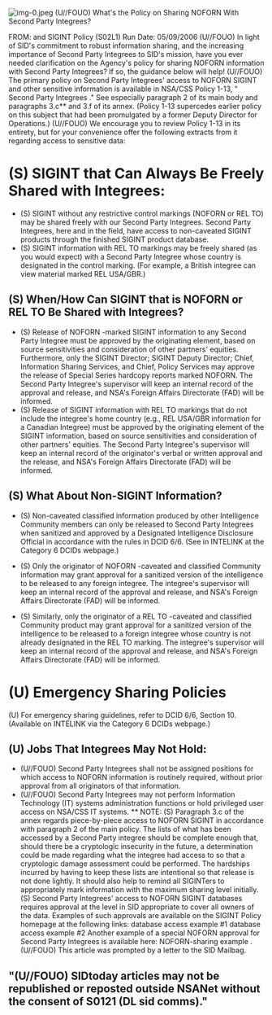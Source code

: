 ![img-0.jpeg](img-0.jpeg)
(U//FOUO) What's the Policy on Sharing NOFORN With Second Party Integrees?

FROM: and
SIGINT Policy (S02L1)
Run Date: 05/09/2006
(U//FOUO) In light of SID's commitment to robust information sharing, and the increasing importance of Second Party Integrees to SID's mission, have you ever needed clarification on the Agency's policy for sharing NOFORN information with Second Party Integrees? If so, the guidance below will help!
(U//FOUO) The primary policy on Second Party Integrees' access to NOFORN SIGINT and other sensitive information is available in NSA/CSS Policy 1-13, " Second Party Integrees ." See especially paragraph 2 of its main body and paragraphs 3.c** and 3.f of its annex. (Policy 1-13 supercedes earlier policy on this subject that had been promulgated by a former Deputy Director for Operations.)
(U//FOUO) We encourage you to review Policy 1-13 in its entirety, but for your convenience offer the following extracts from it regarding access to sensitive data:

# (S) SIGINT that Can Always Be Freely Shared with Integrees: 

- (S) SIGINT without any restrictive control markings (NOFORN or REL TO) may be shared freely with our Second Party Integrees. Second Party Integrees, here and in the field, have access to non-caveated SIGINT products through the finished SIGINT product database.
- (S) SIGINT information with REL TO markings may be freely shared (as you would expect) with a Second Party Integree whose country is designated in the control marking. (For example, a British integree can view material marked REL USA/GBR.)


## (S) When/How Can SIGINT that is NOFORN or REL TO Be Shared with Integrees?

- (S) Release of NOFORN -marked SIGINT information to any Second Party Integree must be approved by the originating element, based on source sensitivities and consideration of other partners' equities. Furthermore, only the SIGINT Director; SIGINT Deputy Director; Chief, Information Sharing Services, and Chief, Policy Services may approve the release of Special Series hardcopy reports marked NOFORN. The Second Party Integree's supervisor will keep an internal record of the approval and release, and NSA's Foreign Affairs Directorate (FAD) will be informed.
- (S) Release of SIGINT information with REL TO markings that do not include the integree's home country (e.g., REL USA/GBR information for a Canadian Integree) must be approved by the originating element of the SIGINT information, based on source sensitivities and consideration of other partners' equities. The Second Party Integree's supervisor will keep an internal record of the originator's verbal or written approval and the release, and NSA's Foreign Affairs Directorate (FAD) will be informed.


## (S) What About Non-SIGINT Information?

- (S) Non-caveated classified information produced by other Intelligence Community members can only be released to Second Party Integrees when sanitized and approved by a Designated Intelligence Disclosure Official in accordance with the rules in DCID 6/6. (See in INTELINK at the Category 6 DCIDs webpage.)
- (S) Only the originator of NOFORN -caveated and classified Community information may grant approval for a sanitized version of the intelligence to be released to any foreign integree. The integree's supervisor will keep an internal record of the approval and
release, and NSA's Foreign Affairs Directorate (FAD) will be informed.

- (S) Similarly, only the originator of a REL TO -caveated and classified Community product may grant approval for a sanitized version of the intelligence to be released to a foreign integree whose country is not already designated in the REL TO marking. The integree's supervisor will keep an internal record of the approval and release, and NSA's Foreign Affairs Directorate (FAD) will be informed.


# (U) Emergency Sharing Policies 

(U) For emergency sharing guidelines, refer to DCID 6/6, Section 10. (Available on INTELINK via the Category 6 DCIDs webpage.)

## (U) Jobs That Integrees May Not Hold:

- (U//FOUO) Second Party Integrees shall not be assigned positions for which access to NOFORN information is routinely required, without prior approval from all originators of that information.
- (U//FOUO) Second Party Integrees may not perform Information Technology (IT) systems administration functions or hold privileged user access on NSA/CSS IT systems.
** NOTE: (S) Paragraph 3.c of the annex regards piece-by-piece access to NOFORN SIGINT in accordance with paragraph 2 of the main policy. The lists of what has been accessed by a Second Party integree should be complete enough that, should there be a cryptologic insecurity in the future, a determination could be made regarding what the integree had access to so that a cryptologic damage assessment could be performed. The hardships incurred by having to keep these lists are intentional so that release is not done lightly. It should also help to remind all SIGINTers to appropriately mark information with the maximum sharing level initially.
(S) Second Party Integrees' access to NOFORN SIGINT databases requires approval at the level in SID appropriate to cover all owners of the data. Examples of such approvals are available on the SIGINT Policy homepage at the following links:
database access example \#1
database access example \#2
Another example of a special NOFORN approval for Second Party Integrees is available here: NOFORN-sharing example .
(U//FOUO) This article was prompted by a letter to the SID Mailbag.


## "(U//FOUO) SIDtoday articles may not be republished or reposted outside NSANet without the consent of S0121 (DL sid comms)."
